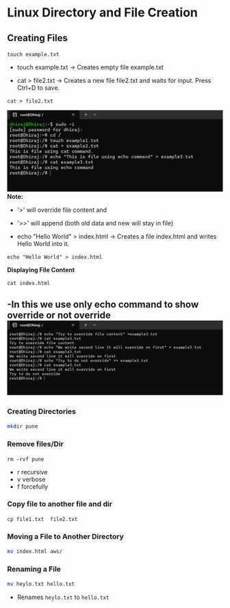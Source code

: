 # Linux Directory and File Creation


## Creating Files
````
touch example.txt
````
- touch example.txt → Creates empty file example.txt 


- cat > file2.txt → Creates a new file file2.txt and waits for input. Press Ctrl+D to save.
````
cat > file2.txt
````
![image](https://github.com/DhirajDeshmukh8239/Linux/blob/3acf374d6de0082e00a68776844ef835f2e069bc/Screenshot%202025-07-03%20195855.png)
**Note:** 
- '>' will override file content   and
- '>>' will append (both old data and new will stay in file)

- echo "Hello World" > index.html → Creates a file index.html and writes Hello World into it.
````
echo "Hello World" > index.html
````

**Displaying File Content**
````
cat index.html
````
-In this we use only echo command to show override or not override
![image](https://github.com/DhirajDeshmukh8239/Linux/blob/91ccab4d83985a4c50c9be8c143bb4d339fb1e49/Screenshot%202025-07-03%20200752.png)
---

###  Creating Directories
```sh
mkdir pune
```


### Remove files/Dir

````
rm -rvf pune
````
- r recursive
- v verbose
- f forcefully

### Copy file to another file and dir
````
cp file1.txt  file2.txt
````


### Moving a File to Another Directory
```sh
mv index.html aws/
```


###  Renaming a File
```sh
mv heylo.txt hello.txt
```
- Renames `heylo.txt` to `hello.txt` 





